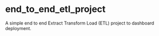 # end_to_end_etl_project
A simple end to end Extract Transform Load (ETL) project to dashboard deployment.

